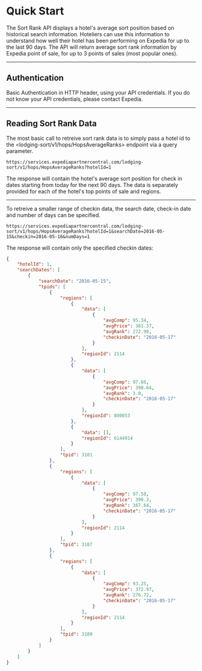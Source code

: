 # Quick Start

The Sort Rank API displays a hotel's average sort position based on historical search information. Hoteliers can use this information to understand how well their hotel has been performing on Expedia for up to the last 90 days. The API will return average sort rank information by Expedia point of sale, for up to 3 points of sales (most popular ones).

----

## Authentication

Basic Authentication in HTTP header, using your API credentials. If you do not know your API credentials, please contact Expedia.

----

## Reading Sort Rank Data

The most basic call to retreive sort rank data is to simply pass a hotel id to the <lodging-sort/v1/hops/HopsAverageRanks> endpoint via a query parameter.

```
https://services.expediapartnercentral.com/lodging-sort/v1/hops/HopsAverageRanks?hotelId=1
```

The response will contain the hotel's average sort position for check in dates starting from today for the next 90 days.  The data is separately provided for each of the hotel's top points of sale and regions.

----

To retreive a smaller range of checkin data, the search date, check-in date and number of days can be specified.

```
https://services.expediapartnercentral.com/lodging-sort/v1/hops/HopsAverageRanks?hotelId=1&searchDate=2016-05-15&checkin=2016-05-16&numDays=1
```

The response will contain only the specified checkin dates:

```JSON
{
    "hotelId": 1,
    "searchDates": [
        {
            "searchDate": "2016-05-15",
            "tpids": [
                {
                    "regions": [
                        {
                            "data": [
                                {
                                    "avgComp": 95.34,
                                    "avgPrice": 381.37,
                                    "avgRank": 272.98,
                                    "checkinDate": "2016-05-17"
                                }
                            ],
                            "regionId": 2114
                        },
                        {
                            "data": [
                                {
                                    "avgComp": 97.66,
                                    "avgPrice": 390.64,
                                    "avgRank": 3.0,
                                    "checkinDate": "2016-05-17"
                                }
                            ],
                            "regionId": 800053
                        },
                        {
                            "data": [],
                            "regionId": 6144914
                        }
                    ],
                    "tpid": 3101
                },
                {
                    "regions": [
                        {
                            "data": [
                                {
                                    "avgComp": 97.58,
                                    "avgPrice": 390.3,
                                    "avgRank": 387.64,
                                    "checkinDate": "2016-05-17"
                                }
                            ],
                            "regionId": 2114
                        }
                    ],
                    "tpid": 3107
                },
                {
                    "regions": [
                        {
                            "data": [
                                {
                                    "avgComp": 93.25,
                                    "avgPrice": 372.97,
                                    "avgRank": 276.72,
                                    "checkinDate": "2016-05-17"
                                }
                            ],
                            "regionId": 2114
                        }
                    ],
                    "tpid": 3109
                }
            ]
        }
    ]
}
```
